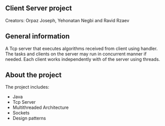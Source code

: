 ## Client Server project
Creators: Orpaz Joseph, Yehonatan Negbi and Ravid Rzaev

## General information 
A Tcp server that executes algorithms received from client using handler. The tasks and clients on the server may run in concurrent manner if needed. Each client works independently with of the server using threads.

## About the project
The project includes:

* Java
* Tcp Server
* Multithreaded Architecture
* Sockets
* Design patterns
